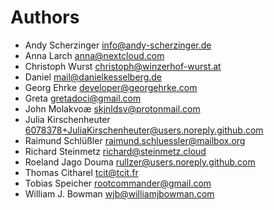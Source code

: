 <!--
  - SPDX-FileCopyrightText: 2024 Nextcloud GmbH and Nextcloud contributors
  - SPDX-License-Identifier: AGPL-3.0-or-later
-->
# Authors

- Andy Scherzinger <info@andy-scherzinger.de>
- Anna Larch <anna@nextcloud.com>
- Christoph Wurst <christoph@winzerhof-wurst.at>
- Daniel <mail@danielkesselberg.de>
- Georg Ehrke <developer@georgehrke.com>
- Greta <gretadoci@gmail.com>
- John Molakvoæ <skjnldsv@protonmail.com>
- Julia Kirschenheuter <6078378+JuliaKirschenheuter@users.noreply.github.com>
- Raimund Schlüßler <raimund.schluessler@mailbox.org>
- Richard Steinmetz <richard@steinmetz.cloud>
- Roeland Jago Douma <rullzer@users.noreply.github.com>
- Thomas Citharel <tcit@tcit.fr>
- Tobias Speicher <rootcommander@gmail.com>
- William J. Bowman <wjb@williamjbowman.com>
